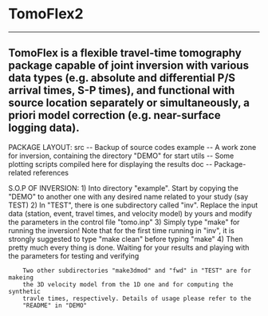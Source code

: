 # TomoFlex2
---
TomoFlex is a flexible travel-time tomography package capable of joint inversion with various data types (e.g. absolute and differential P/S arrival times, S-P times), and functional with source location separately or simultaneously, a priori model correction (e.g. near-surface logging data).
---

PACKAGE LAYOUT:
        src           -- Backup of source codes
        example       -- A work zone for inversion, containing the directory
                         "DEMO" for start
        utils         -- Some plotting scripts compiled here for displaying
                         the results
        doc           -- Package-related references


S.O.P OF INVERSION:
        1) Into directory "example". Start by copying the "DEMO" to another
           one with any desired name related to your study (say TEST)
        2) In "TEST", there is one subdirectory called "inv". Replace the
           input data (station, event, travel times, and velocity model) by
           yours and modify the parameters in the control file "tomo.inp"
        3) Simply type "make" for running the inversion! Note that for the
           first time running in "inv", it is strongly suggested to type
           "make clean" before typing "make"
        4) Then pretty much every thing is done. Waiting for your results
           and playing with the parameters for testing and verifying

        Two other subdirectories "make3dmod" and "fwd" in "TEST" are for makeing
        the 3D velocity model from the 1D one and for computing the synthetic
        travle times, respectively. Details of usage please refer to the
        "README" in "DEMO"

        

